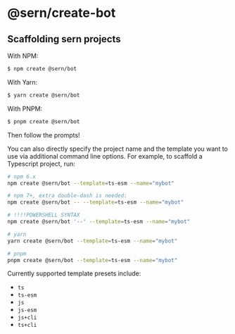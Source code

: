 # @sern/create-bot

## Scaffolding sern projects

With NPM:

```bash
$ npm create @sern/bot
```

With Yarn:

```bash
$ yarn create @sern/bot
```

With PNPM:

```bash
$ pnpm create @sern/bot
```

Then follow the prompts!

You can also directly specify the project name and the template you want to use via additional command line options. For example, to scaffold a Typescript project, run:

```bash
# npm 6.x
npm create @sern/bot --template=ts-esm --name="mybot"

# npm 7+, extra double-dash is needed:
npm create @sern/bot -- --template=ts-esm --name="mybot"

# !!!!POWERSHELL SYNTAX
npm create @sern/bot '--' --template=ts-esm --name="mybot"

# yarn
yarn create @sern/bot --template=ts-esm --name="mybot"

# pnpm
pnpm create @sern/bot --template=ts-esm --name="mybot"
```

Currently supported template presets include:

- `ts`
- `ts-esm`
- `js`
- `js-esm`
- `js+cli`
- `ts+cli`
